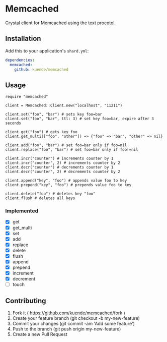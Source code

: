 # Memcached

Crystal client for Memcached using the text procotol.

## Installation

Add this to your application's `shard.yml`:

```yaml
dependencies:
  memcached:
    github: kuende/memcached
```


## Usage


```crystal
require "memcached"

client = Memcached::Client.new("localhost", "11211")

client.set("foo", "bar") # sets key foo=bar
client.set("foo", "bar", ttl: 3) # set key foo=bar, expire after 3 seconds

client.get("foo") # gets key foo
client.get_multi(["foo", "other"]) => {"foo" => "bar", "other" => nil}

client.add("foo", "bar") # set foo=bar only if foo=nil
client.replace("foo", "bar") # set foo=bar only if foo!=nil

client.incr("counter") # increments counter by 1
client.incr("counter", 2) # increments counter by 2
client.decr("counter") # decrements counter by 1
client.decr("counter", 2) # decrements counter by 2

client.append("key", "foo") # appends value foo to key
client.prepend("key", "foo") # prepends value foo to key

client.delete("foo") # deletes key "foo"
client.flush # deletes all keys

```

### Implemented

- [x] get
- [x] get_multi
- [x] set
- [x] add
- [x] replace
- [x] delete
- [x] flush
- [x] append
- [x] prepend
- [x] increment
- [x] decrement
- [ ] touch

## Contributing

1. Fork it ( https://github.com/kuende/memcached/fork )
2. Create your feature branch (git checkout -b my-new-feature)
3. Commit your changes (git commit -am 'Add some feature')
4. Push to the branch (git push origin my-new-feature)
5. Create a new Pull Request
